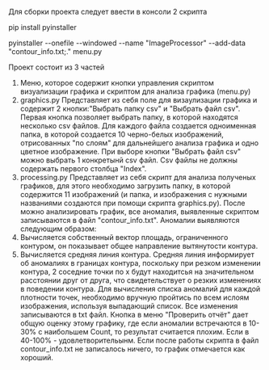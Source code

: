 Для сборки проекта следует ввести в консоли 2 скрипта 

pip install pyinstaller

pyinstaller --onefile --windowed --name "ImageProcessor" --add-data "contour_info.txt;." menu.py

Проект состоит из 3 частей
1. Меню, которое содержит кнопки управления скриптом визуализации графика и скриптом для анализа графика (menu.py)
2. graphics.py 
Представляет из себя поле для визаулизации графика и содержит 2 кнопки:"Выбрать папку csv" и "Выбрать файл csv". Первая кнопка позволяет выбрать папку, в которой находятся несколько csv файлов. Для каждого файла создается одноименная папка, в которой создается 10 черно-белых изображений, отрисованных "по слоям" для дальнейшего анализа графика и одно цветное изображение. При выборе кнопки "Выбрать файл csv" можно выбрать 1 конкретынй csv файл. Csv файлы не должны содержать первого столбца "Index".
2. processing.py
Представляет из себя скрипт для анализа полученых графиков, для этого необходимо загрузить папку, в которой содержится 11 изображений (и папка, и изображения с нужными названиями создаются при помощи скрипта graphics.py). После можно анализировать график, все аномалия, выявленные скриптом записываются в файл "contour_info.txt". Аномалии выявляются следующим образом: 
  1. Вычисляется собственный вектор площадь, ограниченного контуром, он показывает общее направление вытянутости контура. 
  2. Вычисляется средняя линия контура. Средняя линия информирует об аномалиях в границах контура, поскольку при резком изменении контура, 2 соседние точки по x будут находитсья на значительном расстоянии друг от друга, что свидетельствует о резких изменениях в поведении контура.
Для вычисления списка аномалий для каждой плотности точек, необходимо вручную пройтись по всем ислоям изображения, используя выпадающий список. Все изменения записываются в txt файл. Кнопка в меню "Проверить отчёт" дает общую оценку этому графику, где если аномалии встречаются в 10-30% с наибольшем Count, то результат считается плохим. Если в 40-100% - удовлетворительынм. Если после работы скрипта в файл contour_info.txt не записалось ничего, то график отмечается как хороший.
